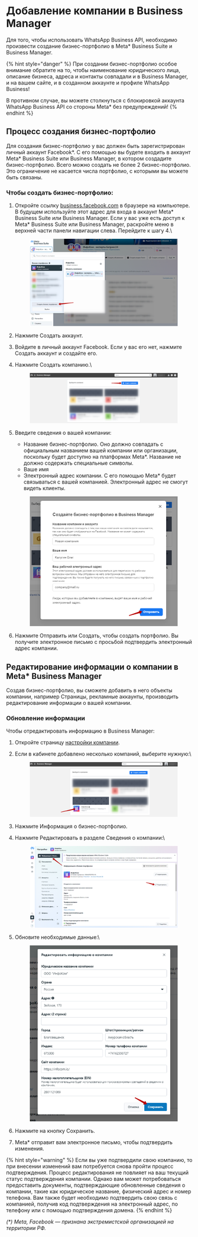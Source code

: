# Добавление компании в Business Manager

Для того, чтобы использовать WhatsApp Business API, необходимо произвести создание бизнес-портфолио в Meta\* Business Suite и Business Manager.

{% hint style="danger" %}
При создании бизнес-портфолио особое внимание обратите на то, чтобы наименование юридического лица, описание бизнеса, адреса и контакты совпадали и в Business Manager, и на вашем сайте, и в созданном аккаунте и профиле WhatsApp Business!

В противном случае, вы можете столкнуться с блокировкой аккаунта WhatsApp Business API со стороны Meta\* без предупреждений!
{% endhint %}

## Процесс создания бизнес-портфолио

Для создания бизнес-портфолио у вас должен быть зарегистрирован личный аккаунт Facebook\*. С его помощью вы будете входить в аккаунт Meta\* Business Suite или Business Manager, в котором создадите бизнес-портфолио. Всего можно создать не более 2 бизнес-портфолио. Это ограничение не касается числа портфолио, с которыми вы можете быть связаны.

### Чтобы создать бизнес-портфолио:

1.  Откройте ссылку [business.facebook.com](https://business.facebook.com/) в браузере на компьютере. В будущем используйте этот адрес для входа в аккаунт Meta\* Business Suite или Business Manager. Если у вас уже есть доступ к Meta\* Business Suite или Business Manager, раскройте меню в верхней части панели навигации слева. Перейдите к шагу 4.\


    <figure><img src="../.gitbook/assets/image (238).png" alt=""><figcaption></figcaption></figure>
2. Нажмите Создать аккаунт.
3. Войдите в личный аккаунт Facebook. Если у вас его нет, нажмите Создать аккаунт и создайте его.
4.  Нажмите Создать компанию.\


    <figure><img src="../.gitbook/assets/image (233).png" alt=""><figcaption></figcaption></figure>
5.  Введите сведения о вашей компании:

    * Название бизнес-портфолио. Оно должно совпадать с официальным названием вашей компании или организации, поскольку будет доступно на платформах Meta\*. Название не должно содержать специальные символы.
    * Ваше имя
    * Электронный адрес компании. С его помощью Meta\* будет связываться с вашей компанией. Электронный адрес не смогут видеть клиенты.

    <figure><img src="../.gitbook/assets/image (237).png" alt=""><figcaption></figcaption></figure>
6. Нажмите Отправить или Создать, чтобы создать портфолио. Вы получите электронное письмо с просьбой подтвердить электронный адрес компании.

## Редактирование информации о компании в Meta\* Business Manager

Создав бизнес-портфолио, вы сможете добавить в него объекты компании, например Страницы, рекламные аккаунты, производить редактирование информации о вашей компании.

### Обновление информации

Чтобы отредактировать информацию в Business Manager:

1. Откройте страницу [настройки компании](https://business.facebook.com/settings).
2.  Если в кабинете добавлено несколько компаний, выберите нужную:\


    <figure><img src="../.gitbook/assets/image (239).png" alt=""><figcaption></figcaption></figure>
3. Нажмите Информация о бизнес-портфолио.
4.  Нажмите Редактировать в разделе Сведения о компании:\


    <figure><img src="../.gitbook/assets/image (241).png" alt=""><figcaption></figcaption></figure>
5.  Обновите необходимые данные:\


    <figure><img src="../.gitbook/assets/image (243).png" alt=""><figcaption></figcaption></figure>
6. Нажмите на кнопку Сохранить.
7. Meta\* отправит вам электронное письмо, чтобы подтвердить изменения.

{% hint style="warning" %}
Если вы уже подтвердили свою компанию, то при внесении изменений вам потребуется снова пройти процесс подтверждения. Процесс редактирования не повлияет на ваш текущий статус подтверждения компании. Однако вам может потребоваться предоставить документы, подтверждающие обновленные сведения о компании, такие как юридическое название, физический адрес и номер телефона. Вам также будет необходимо подтвердить свою связь с компанией, получив код подтверждения на электронный адрес, по телефону или с помощью подтверждения домена.
{% endhint %}

_(\*) Meta, Facebook — признана экстремистской организацией на территории РФ._
